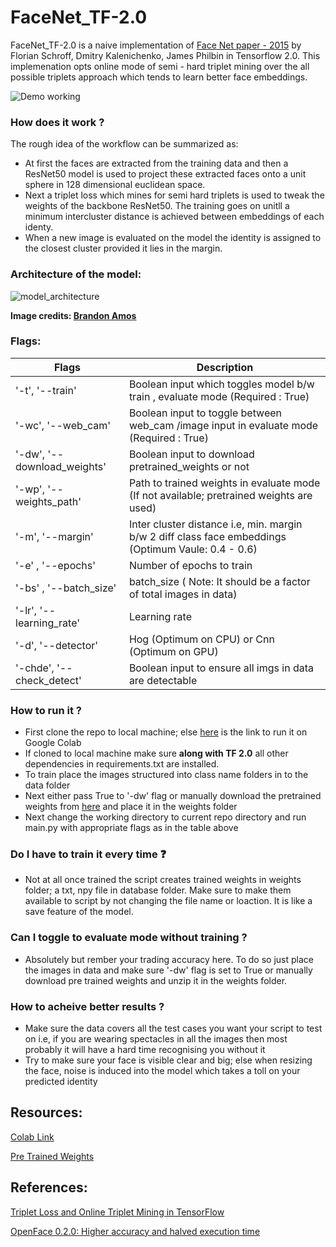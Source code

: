 # FaceNet_TF-2.0
FaceNet_TF-2.0 is a naive implementation of [Face Net paper - 2015](https://arxiv.org/abs/1503.03832) by Florian Schroff, Dmitry Kalenichenko, James Philbin in Tensorflow 2.0. 
This implemenation opts online mode of semi - hard triplet mining over the all possible triplets approach which tends to learn better face embeddings.

![Demo working](/assets/Final-cut.gif)

### How does it work ?

The rough idea of the workflow can be summarized as:

- At first the faces are extracted from the training data and then a ResNet50 model is used to project these extracted faces onto a unit sphere in 128 dimensional euclidean 
space. 
- Next a triplet loss which mines for semi hard triplets is used to tweak the weights of the backbone ResNet50. The training goes on unitll a minimum intercluster distance 
is achieved between embeddings of each identy. 
- When a new image is evaluated on the model the identity is assigned to the closest cluster provided it lies in the margin.

### Architecture of the model:
![model_architecture](http://bamos.github.io/data/2016-01-19/optimization-after.png)

**Image credits: [Brandon Amos](http://bamos.github.io/2016/01/19/openface-0.2.0/)**

### Flags:

Flags | Description
----------- | ------------------
'-t', '--train' | Boolean input which toggles model b/w train , evaluate mode (Required : True)
'-wc', '--web_cam' | Boolean input to toggle between web_cam /image input in evaluate mode (Required : True)
'-dw', '--download_weights' | Boolean input to download pretrained_weights or not
'-wp', '--weights_path' | Path to trained weights in evaluate mode (If not available; pretrained weights are used)
'-m', '--margin' | Inter cluster distance i.e, min. margin b/w 2 diff class face embeddings (Optimum Vaule: 0.4 - 0.6)
'-e' , '--epochs' | Number of epochs to train
'-bs' , '--batch_size' | batch_size ( Note: It should be a factor of total images in data)
'-lr', '--learning_rate' | Learning rate 
'-d', '--detector' | Hog (Optimum on CPU) or Cnn (Optimum on GPU)
'-chde', '--check_detect' | Boolean input to ensure all imgs in data are detectable


### How to run it ?
- First clone the repo to local machine; else [here](https://colab.research.google.com/drive/15lbTBNEZDsOdbIarumT5QQDdMWtx_96n?usp=sharing) is the link to run it on Google 
Colab 
- If cloned to local machine make sure **along with TF 2.0** all other dependencies in requirements.txt are installed.
- To train place the images structured into class name folders in to the data folder
- Next either pass True to '-dw' flag or manually download the pretrained weights from [here](https://drive.google.com/uc?export=download&confirm=tOfl&id=1NYd6cQlewoQiFH71BHeOy2eTsZEvGzLg) and place it in the weights folder
- Next change the working directory to current repo directory and run main.py with appropriate flags as in the table above

### Do I have to train it every time :question:
- Not at all once trained the script creates trained weights in weights folder; a txt, npy file in database folder. Make sure to make them available to script by not 
changing the file name or loaction. It is like a save feature of the model.

### Can I toggle to evaluate mode without training ?
- Absolutely but rember your trading accuracy here. To do so just place the images in data and make sure '-dw' flag is set to True or manually download pre trained weights 
and unzip it in the weights folder.

### How to acheive better results ?
- Make sure the data covers all the test cases you want your script to test on i.e, if you are wearing spectacles in all the images then most probably it will have a hard 
time recognising you without it
- Try to make sure your face is visible clear and big; else when resizing the face, noise is induced into the model which takes a toll on your predicted identity

## Resources:

[Colab Link](https://colab.research.google.com/drive/15lbTBNEZDsOdbIarumT5QQDdMWtx_96n?usp=sharing)

[Pre Trained Weights](https://drive.google.com/uc?export=download&confirm=tOfl&id=1NYd6cQlewoQiFH71BHeOy2eTsZEvGzLg)

## References:

[Triplet Loss and Online Triplet Mining in TensorFlow](https://omoindrot.github.io/triplet-loss)

[OpenFace 0.2.0: Higher accuracy and halved execution time](http://bamos.github.io/2016/01/19/openface-0.2.0/)
